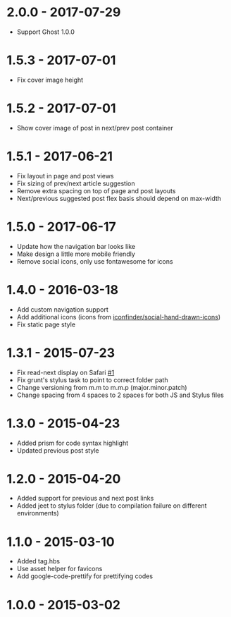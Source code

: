 # 2.0.0 - 2017-07-29
  - Support Ghost 1.0.0

# 1.5.3 - 2017-07-01
  - Fix cover image height

# 1.5.2 - 2017-07-01
  - Show cover image of post in next/prev post container

# 1.5.1 - 2017-06-21
  - Fix layout in page and post views
  - Fix sizing of prev/next article suggestion
  - Remove extra spacing on top of page and post layouts
  - Next/previous suggested post flex basis should depend on max-width

# 1.5.0 - 2017-06-17
  - Update how the navigation bar looks like
  - Make design a little more mobile friendly
  - Remove social icons, only use fontawesome for icons

# 1.4.0 - 2016-03-18
  - Add custom navigation support
  - Add additional icons (icons from [iconfinder/social-hand-drawn-icons](https://www.iconfinder.com/iconsets/social-hand-drawn-icons))
  - Fix static page style

# 1.3.1 - 2015-07-23
  - Fix read-next display on Safari [#1](https://github.com/dcefram/stupendous/issues/1)
  - Fix grunt's stylus task to point to correct folder path
  - Change versioning from m.m to m.m.p (major.minor.patch)
  - Change spacing from 4 spaces to 2 spaces for both JS and Stylus files

# 1.3.0 - 2015-04-23
  - Added prism for code syntax highlight
  - Updated previous post style

# 1.2.0 - 2015-04-20
  - Added support for previous and next post links
  - Added jeet to stylus folder (due to compilation failure on different environments)

# 1.1.0 - 2015-03-10
  - Added tag.hbs
  - Use asset helper for favicons
  - Add google-code-prettify for prettifying codes

# 1.0.0 - 2015-03-02
